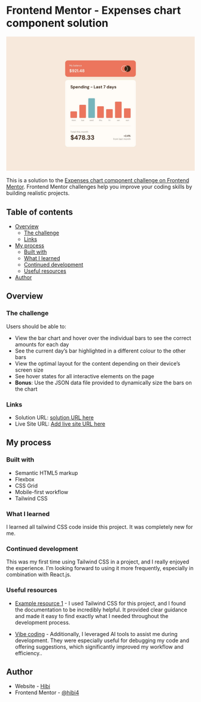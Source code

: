 # Frontend Mentor - Expenses chart component solution

![Design preview for the Job listings with filtering coding challenge](./design/desktop-design.jpg)

This is a solution to the [Expenses chart component challenge on Frontend Mentor](https://www.frontendmentor.io/challenges/expenses-chart-component-e7yJBUdjwt). Frontend Mentor challenges help you improve your coding skills by building realistic projects. 

## Table of contents

- [Overview](#overview)
  - [The challenge](#the-challenge)
  - [Links](#links)
- [My process](#my-process)
  - [Built with](#built-with)
  - [What I learned](#what-i-learned)
  - [Continued development](#continued-development)
  - [Useful resources](#useful-resources)
- [Author](#author)



## Overview

### The challenge

Users should be able to:

- View the bar chart and hover over the individual bars to see the correct amounts for each day
- See the current day’s bar highlighted in a different colour to the other bars
- View the optimal layout for the content depending on their device’s screen size
- See hover states for all interactive elements on the page
- **Bonus**: Use the JSON data file provided to dynamically size the bars on the chart

### Links

- Solution URL: [solution URL here](https://github.com/Hibi4/FrontentMentor_project.git)
- Live Site URL: [Add live site URL here](https://your-live-site-url.com)

## My process

### Built with

- Semantic HTML5 markup
- Flexbox
- CSS Grid
- Mobile-first workflow
- Tailwind CSS

### What I learned

I learned all tailwind CSS code inside this project. It was completely new for me. 

### Continued development

This was my first time using Tailwind CSS in a project, and I really enjoyed the experience. I’m looking forward to using it more frequently, especially in combination with React.js.

### Useful resources

- [Example resource 1](https://tailwindcss.com/docs/ ) - I used Tailwind CSS for this project, and I found the documentation to be incredibly helpful. It provided clear guidance and made it easy to find exactly what I needed throughout the development process.

- [Vibe coding](https://www.example.com) - Additionally, I leveraged AI tools to assist me during development. They were especially useful for debugging my code and offering suggestions, which significantly improved my workflow and efficiency..

## Author

- Website - [Hibi](https://portfolio-ousmane.vercel.app/en/)
- Frontend Mentor - [@hibi4](https://www.frontendmentor.io/profile/hibi4)
